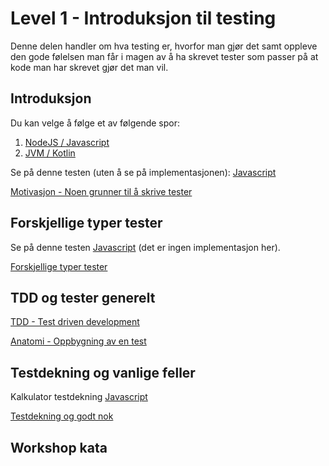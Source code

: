 Level 1 - Introduksjon til testing
==================================

Denne delen handler om hva testing er, hvorfor man gjør det samt oppleve den gode følelsen man får i magen
av å ha skrevet tester som passer på at kode man har skrevet gjør det man vil. 


Introduksjon
------------
Du kan velge å følge et av følgende spor:
1. [NodeJS / Javascript](node/README.md)
2. [JVM / Kotlin](jvm/README.md)


Se på denne testen (uten å se på implementasjonen): [Javascript](node/src/calculator.test.js)

[Motivasjon - Noen grunner til å skrive tester](lessons/01-hvorfor.md)

Forskjellige typer tester
-------------------------
Se på denne testen [Javascript](node/src/vg.test.js) (det er ingen implementasjon her).

[Forskjellige typer tester](lessons/02-typer.md)

TDD og tester generelt
----------------------
[TDD - Test driven development](lessons/03-tdd.md)

[Anatomi - Oppbygning av en test](lessons/04-anatomi.md)

Testdekning og vanlige feller
-----------------------------
Kalkulator testdekning [Javascript](node/src/coverage-calculator.test.js)

[Testdekning og godt nok](lessons/05-coverage.md)

Workshop kata
-------------